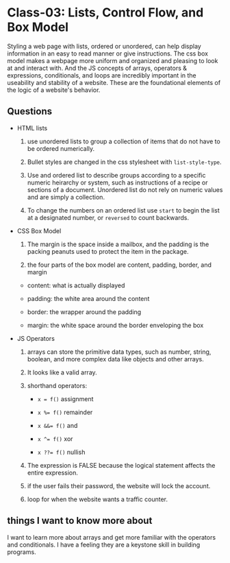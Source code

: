 # Class-03: Lists, Control Flow, and Box Model

Styling a web page with lists, ordered or unordered, can help display information in an easy to read manner or give instructions. The css box model makes a webpage more uniform and organized and pleasing to look at and interact with. And the JS concepts of arrays, operators & expressions, conditionals, and loops are incredibly important in the useability and stability of a website. These are the foundational elements of the logic of a website's behavior.

<!-- answer questions -->

## Questions

- HTML lists

  1. use unordered lists to group a collection of items that do not have to be ordered numerically.

  2. Bullet styles are changed in the css stylesheet with `list-style-type`.

  3. Use and ordered list to describe groups according to a specific numeric heirarchy or system, such as instructions of a recipe or sections of a document. Unordered list do not rely on numeric values and are simply a collection.

  4. To change the numbers on an ordered list use `start` to begin the list at a designated number, or `reversed` to count backwards.

- CSS Box Model

  1. The margin is the space inside a mailbox, and the padding is the packing peanuts used to protect the item in the package.

  2. the four parts of the box model are content, padding, border, and margin

  - content: what is actually displayed

  - padding: the white area around the content

  - border: the wrapper around the padding

  - margin: the white space around the border enveloping the box

- JS Operators

  1. arrays can store the primitive data types, such as number, string, boolean, and more complex data like objects and other arrays.

  2. It looks like a valid array.

  3. shorthand operators:

     - `x = f()` assignment

     - `x %= f()` remainder

     - `x &&= f()` and

     - `x ^= f()` xor

     - `x ??= f()` nullish

  4. The expression is FALSE because the logical statement affects the entire expression.

  5. if the user fails their password, the website will lock the account.

  6. loop for when the website wants a traffic counter.

## things I want to know more about

I want to learn more about arrays and get more familiar with the operators and conditionals. I have a feeling they are a keystone skill in building programs.
